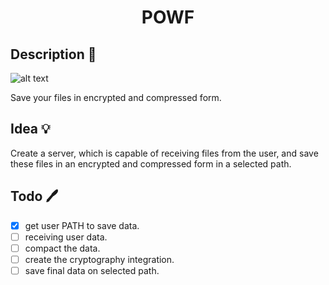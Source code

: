 <h1 align="center">POWF</h1>

## Description 📜
![alt text](https://i.imgur.com/EkGKQQs.pnghttps://i.imgur.com/EkGKQQs.png)
<p>Save your files in encrypted and compressed form.</p>

## Idea 💡
<p>Create a server, which is capable of receiving files from the user, and save these files in an encrypted and compressed form in a selected path.</p>

## Todo 🖊️
- [x] get user PATH to save data.
- [ ] receiving user data.
- [ ] compact the data.
- [ ] create the cryptography integration.
- [ ] save final data on selected path.
